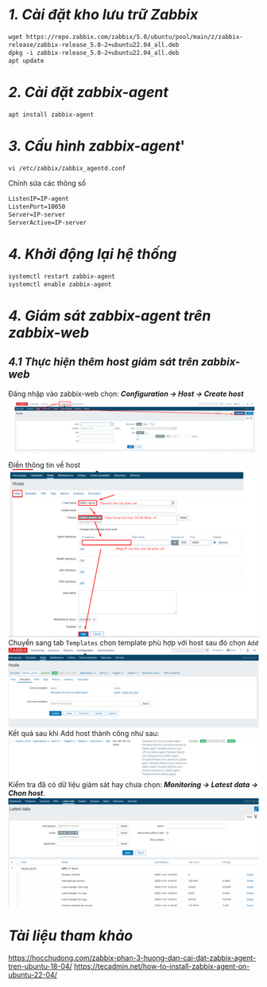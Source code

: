 # ***1. Cài đặt kho lưu trữ Zabbix***
```
wget https://repo.zabbix.com/zabbix/5.0/ubuntu/pool/main/z/zabbix-release/zabbix-release_5.0-2+ubuntu22.04_all.deb
dpkg -i zabbix-release_5.0-2+ubuntu22.04_all.deb
apt update
```
# ***2. Cài đặt zabbix-agent***
```
apt install zabbix-agent
```
# ***3. Cấu hình zabbix-agent***'
```
vi /etc/zabbix/zabbix_agentd.conf
```
Chỉnh sửa các thông số
```
ListenIP=IP-agent
ListenPort=10050
Server=IP-server
ServerActive=IP-server
```
# ***4. Khởi động lại hệ thống***
```
systemctl restart zabbix-agent
systemctl enable zabbix-agent
```
# ***4. Giám sát zabbix-agent trên zabbix-web***
## ***4.1 Thực hiện thêm host giám sát trên zabbix-web***
Đăng nhập vào zabbix-web chọn: ***Configuration -> Host -> Create host***
![ima](../IMG/10.png)
Điền thông tin về host
![ima](../IMG/11.png)
Chuyển sang tab `Templates` chọn template phù hợp với host sau đó chọn `Add`
![ima](../IMG/12.png)
Kết quả sau khi Add host thành công như sau:
![ima](../IMG/13.png)
Kiểm tra đã có dữ liệu giám sát hay chưa chọn: ***Monitoring -> Latest data -> Chon host***.
![ima](../IMG/14.png)

# ***Tài liệu tham khảo***
<https://hocchudong.com/zabbix-phan-3-huong-dan-cai-dat-zabbix-agent-tren-ubuntu-18-04/>
<https://tecadmin.net/how-to-install-zabbix-agent-on-ubuntu-22-04/>